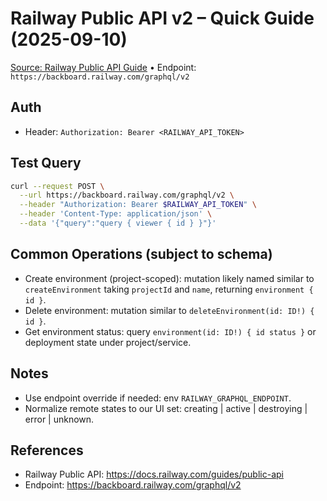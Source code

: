 # Railway Public API v2 – Quick Guide (2025-09-10)

[Source: Railway Public API Guide](https://docs.railway.com/guides/public-api) • Endpoint: `https://backboard.railway.com/graphql/v2`

## Auth
- Header: `Authorization: Bearer <RAILWAY_API_TOKEN>`

## Test Query
```bash
curl --request POST \
  --url https://backboard.railway.com/graphql/v2 \
  --header "Authorization: Bearer $RAILWAY_API_TOKEN" \
  --header 'Content-Type: application/json' \
  --data '{"query":"query { viewer { id } }"}'
```

## Common Operations (subject to schema)
- Create environment (project-scoped): mutation likely named similar to `createEnvironment` taking `projectId` and `name`, returning `environment { id }`.
- Delete environment: mutation similar to `deleteEnvironment(id: ID!) { id }`.
- Get environment status: query `environment(id: ID!) { id status }` or deployment state under project/service.

## Notes
- Use endpoint override if needed: env `RAILWAY_GRAPHQL_ENDPOINT`.
- Normalize remote states to our UI set: creating | active | destroying | error | unknown.

## References
- Railway Public API: https://docs.railway.com/guides/public-api
- Endpoint: https://backboard.railway.com/graphql/v2








